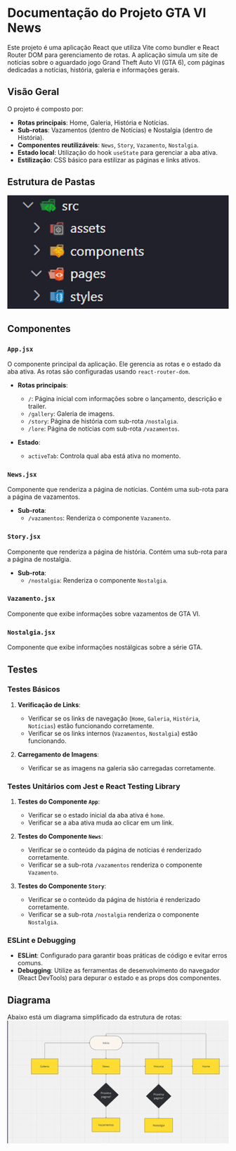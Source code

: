 # Documentação do Projeto GTA VI News

Este projeto é uma aplicação React que utiliza Vite como bundler e React Router DOM para gerenciamento de rotas. A aplicação simula um site de notícias sobre o aguardado jogo Grand Theft Auto VI (GTA 6), com páginas dedicadas a notícias, história, galeria e informações gerais.

## Visão Geral

O projeto é composto por:

- **Rotas principais**: Home, Galeria, História e Notícias.
- **Sub-rotas**: Vazamentos (dentro de Notícias) e Nostalgia (dentro de História).
- **Componentes reutilizáveis**: `News`, `Story`, `Vazamento`, `Nostalgia`.
- **Estado local**: Utilização do hook `useState` para gerenciar a aba ativa.
- **Estilização**: CSS básico para estilizar as páginas e links ativos.

## Estrutura de Pastas

![alt text](<Captura de tela 2025-02-11 212814.png>)

## Componentes

### `App.jsx`

O componente principal da aplicação. Ele gerencia as rotas e o estado da aba ativa. As rotas são configuradas usando `react-router-dom`.

- **Rotas principais**:
  - `/`: Página inicial com informações sobre o lançamento, descrição e trailer.
  - `/gallery`: Galeria de imagens.
  - `/story`: Página de história com sub-rota `/nostalgia`.
  - `/lore`: Página de notícias com sub-rota `/vazamentos`.

- **Estado**:
  - `activeTab`: Controla qual aba está ativa no momento.

### `News.jsx`

Componente que renderiza a página de notícias. Contém uma sub-rota para a página de vazamentos.

- **Sub-rota**:
  - `/vazamentos`: Renderiza o componente `Vazamento`.

### `Story.jsx`

Componente que renderiza a página de história. Contém uma sub-rota para a página de nostalgia.

- **Sub-rota**:
  - `/nostalgia`: Renderiza o componente `Nostalgia`.

### `Vazamento.jsx`

Componente que exibe informações sobre vazamentos de GTA VI.

### `Nostalgia.jsx`

Componente que exibe informações nostálgicas sobre a série GTA.

## Testes

### Testes Básicos

1. **Verificação de Links**:
   - Verificar se os links de navegação (`Home`, `Galeria`, `História`, `Notícias`) estão funcionando corretamente.
   - Verificar se os links internos (`Vazamentos`, `Nostalgia`) estão funcionando.

2. **Carregamento de Imagens**:
   - Verificar se as imagens na galeria são carregadas corretamente.

### Testes Unitários com Jest e React Testing Library

1. **Testes do Componente `App`**:
   - Verificar se o estado inicial da aba ativa é `home`.
   - Verificar se a aba ativa muda ao clicar em um link.

2. **Testes do Componente `News`**:
   - Verificar se o conteúdo da página de notícias é renderizado corretamente.
   - Verificar se a sub-rota `/vazamentos` renderiza o componente `Vazamento`.

3. **Testes do Componente `Story`**:
   - Verificar se o conteúdo da página de história é renderizado corretamente.
   - Verificar se a sub-rota `/nostalgia` renderiza o componente `Nostalgia`.

### ESLint e Debugging

- **ESLint**: Configurado para garantir boas práticas de código e evitar erros comuns.
- **Debugging**: Utilize as ferramentas de desenvolvimento do navegador (React DevTools) para depurar o estado e as props dos componentes.

## Diagrama

Abaixo está um diagrama simplificado da estrutura de rotas:
![alt text](<Captura de tela 2025-02-11 212845.png>)